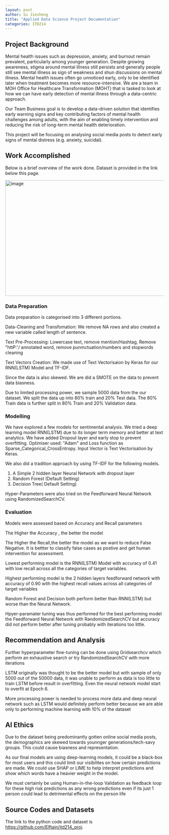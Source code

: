 ```yaml
---
layout: post
author: Su Jiesheng
title: "Applied Data Science Project Documentation"
categories: ITD214
---
```

## Project Background
Mental health issues such as depression, anxiety, and burnout remain prevalent, particularly among younger generation. Despite growing awareness,  stigma around mental illness still persists and generally people still see mental illness as sign of weakness and shun discussions on mental illness.
 Mental health issues often go unnoticed early, only to be identified later when treatment becomes more resource-intensive.
We are a team in MOH Office for Healthcare Transformation (MOHT) that is tasked to look at how we can have early detection of mental illness through a data-centric approach. 

Our Team Business goal is to develop a data-driven solution that identifies early warning signs and key contributing factors of mental health challenges among adults, with the aim of enabling timely intervention and reducing the risk of long-term mental health deterioration.

This project will be focusing on analysing social media posts to detect early signs of mental distress (e.g. anxiety, suicidal).
## Work Accomplished
Below is a brief overview of the work done. Dataset is provided in the link below this page.

<img width="1862" height="368" alt="image" src="https://github.com/user-attachments/assets/b7f2786c-743f-44d6-a511-8a19e6be9ffe" />

### Data Preparation
Data preparation is categorised into 3 different portions.

Data-Cleaning and Transfomation: We remove NA rows and also created a new variable called length of sentence.

Text Pre-Processing: Lowercase text, remove mention/Hashtag, Remove "httP:'/ annotated word, remove punmctuation/numbers and stopwords cleaning

Text Vectors Creation: We made use of Text Vectorisaion by Keras for our RNN(LSTM) Model and TF-IDF.

Since the data is also skewed. We are did a SMOTE on the data to prevent data biasness.

Due to limited processing power,  we sample 5000 data from the our dataset. We split the data up into 80% train and 20% Test data. The 80% Train data is further split in 80% Train and 20% Validation data.

### Modelling

We have explored a few models for sentimental analysis.
We tried a deep learning model RNN(LSTM) due to its longer term memory and better at text analytics. We have added Dropout layer and early stop to prevent overfitting. Optimiser used: "Adam" and Loss function as Sparse_Categorical_CrossEntropy. Input Vector is Text Vectorisation by Keras.

We also did a tradition approach by using TF-IDF for the following models.

1) A Simple 2 hidden layer Neural Network with dropout layer
2) Random Forest (Default Setting)
3) Decision Tree( Default Setting)

Hyper-Parameters were also tried on the Feedforward Neural Network using RandomizedSearchCV.
   

### Evaluation
Models were assessed based on Accuracy and Recall parameters

The Higher the Accuracy , the better the model

The Higher the Recall,the better the model as we want to reduce False Negative. It is bettter to classify false cases as postive and get human intervention for assessment.

Lowest performing model is the RNN(LSTM) Model with accuracy of 0.41 with low recall across all the categories of target variables.

Highest performing model is the 2 hidden layers feedforward network with accuracy of 0.90 with the highest recall values across all categories of target variables

Random Forest and Decision both perform better than RNN(LSTM) but worse than the Neural Network.

Hpyer-paramater tuning was thus performed for the best performing model the Feedforward Neural Network with RandomizedSearchCV but accuracy did not perform better after tuning probably with iterations too little.

## Recommendation and Analysis

Further hyperparameter fine-tuning can be done using Gridsearchcv which perform an exhaustive search or try RandomizedSearchCV with more iterations

LSTM originally was thought to be the better model but with sample of only 5000 out of the 50000 data, it was unable to perform as data is too little to train LSTM before result in overfitting. Even the neural network model start to overfit at Epoch 6.

More processing power is needed to process more data and deep neural network such as LSTM would definitely perform better because we are able only to performing machine learning with 10% of the dataset


## AI Ethics
Due to the dataset being predominantly gotten online social media posts, the demographics are skewed towards younnger generations/tech-savy groups. This could cause biasness and representation.

As our final models are using deep-learning models, it could be a black-box for most users and this could limit our visibilites on how certain predictions are made. We could use SHAP or LIME to help interpret predictions and show which words have a heavier weight in the model.

We must certainly be using Human-in-the-loop Validation as feedback loop for these high risk predictions as any wrong predictions even if its just 1 person could lead to detrimental effects on the person life


## Source Codes and Datasets
The link to the python code and dataset is https://github.com/Elftain/itd214_proj. 
